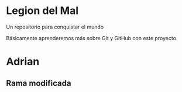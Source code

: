 # Legion del Mal
Un repositorio para conquistar el mundo

Básicamente aprenderemos más sobre Git y GitHub con este proyecto


# Adrian


## Rama modificada
